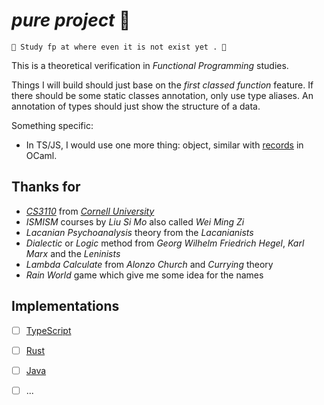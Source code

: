 # *pure project* 🧫

~~~
🧫 Study fp at where even it is not exist yet . 🧬
~~~

This is a theoretical verification in *Functional Programming* studies.

Things I will build should just base on the *first classed function* feature. If there should be some static classes annotation, only use type aliases. An annotation of types should just show the structure of a data.

Something specific: 

- In TS/JS, I would use one more thing: object, similar with [records](https://cs3110.github.io/textbook/chapters/data/records_tuples.html) in OCaml.

## Thanks for

- [*CS3110*](https://cs3110.github.io/textbook/chapters/hop/higher_order.html?highlight=pipe) from [*Cornell University*](https://www.cs.cornell.edu/courses/cs3110/)
- *ISMISM* courses by *Liu Si Mo* also called *Wei Ming Zi*
- *Lacanian Psychoanalysis* theory from the *Lacanianists*
- *Dialectic* or *Logic* method from *Georg Wilhelm Friedrich Hegel*, *Karl Marx* and the *Leninists*
- *Lambda Calculate* from *Alonzo Church* and *Currying* theory
- *Rain World* game which give me some idea for the names


## Implementations

- [ ] [TypeScript](./pure.ts)
- [ ] [Rust](./pure.rs)
- [ ] [Java](./pure.java)
- [ ] ...

